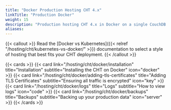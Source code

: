 ```yaml
---
title: "Docker Production Hosting CHT 4.x"
linkTitle: "Production Docker"
weight: 15
description: "Production hosting CHT 4.x in Docker on a single CouchDB node"
aliases:
---
```


{{< callout >}}
Read the [Docker vs Kubernetes]({{< relref "/hosting/cht/kubernetes-vs-docker/" >}}) documentation to select a style of hosting that best fits your CHT deployment.
{{< /callout >}}

{{< cards >}}
{{< card link="/hosting/cht/docker/installation" title="Installation" subtitle="Installing the CHT on Docker" icon="docker" >}}
{{< card link="/hosting/cht/docker/adding-tls-certificates" title="Adding TLS Certificates" subtitle="Ensuring all traffic is encrypted" icon="key" >}}
{{< card link="/hosting/cht/docker/logs" title="Logs" subtitle="How to view logs" icon="code" >}}
{{< card link="/hosting/cht/docker/backups" title="Backups" subtitle="Backing up your production data" icon="server" >}}
{{< /cards >}}
